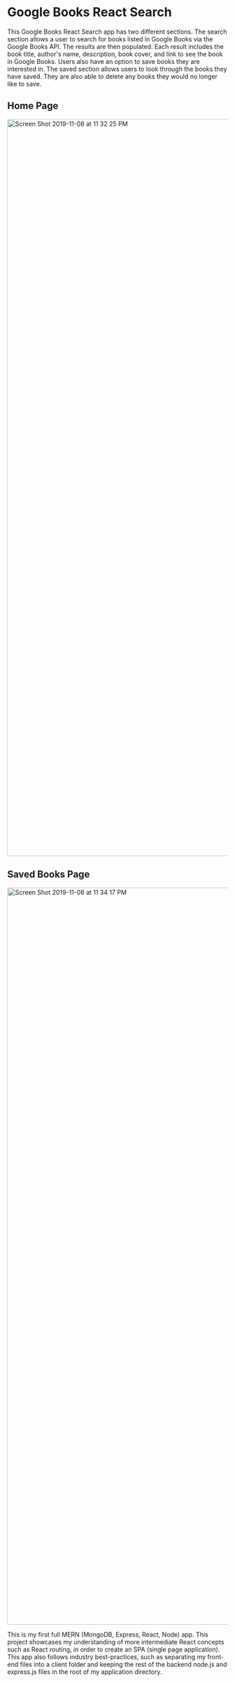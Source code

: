 # Google Books React Search

This Google Books React Search app has two different sections. The search section allows a user to search for books listed in Google Books via the Google Books API. The results are then populated. Each result includes the book title, author's name, description, book cover, and link to see the book in Google Books. Users also have an option to save books they are interested in. The saved section allows users to look through the books they have saved. They are also able to delete any books they would no longer like to save.

## Home Page
<img width="1680" alt="Screen Shot 2019-11-08 at 11 32 25 PM" src="https://user-images.githubusercontent.com/50184318/68524819-0ae3eb80-0280-11ea-9420-00e113c6ed04.png">

## Saved Books Page
<img width="1680" alt="Screen Shot 2019-11-08 at 11 34 17 PM" src="https://user-images.githubusercontent.com/50184318/68524841-51d1e100-0280-11ea-8a34-ff87057f539b.png">

This is my first full MERN (MongoDB, Express, React, Node) app. This project showcases my understanding of more intermediate React concepts such as React routing, in order to create an SPA (single page application). This app also follows industry best-practices, such as separating my front-end files into a client folder and keeping the rest of the backend node.js and express.js files in the root of my application directory.
